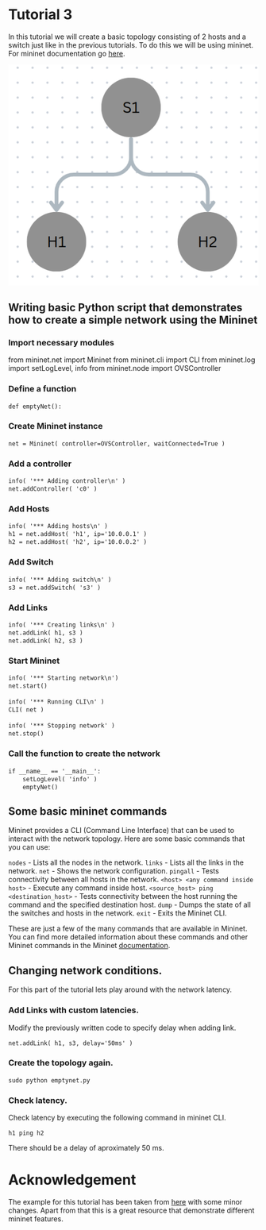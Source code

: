 # Tutorial 3

In this tutorial we will create a basic topology consisting of 2 hosts and a switch just like in the previous tutorials. To do this we will be using mininet. For mininet documentation go [here](http://mininet.org/walkthrough/).



![ALT TEXT](https://raw.githubusercontent.com/SNL-UCSB/cs-176b-tutorials-spring23/main/tutorial3/Screenshot%20from%202023-04-27%2014-02-15.png)

## Writing basic Python script that demonstrates how to create a simple network using the Mininet

### Import necessary modules
from mininet.net import Mininet
from mininet.cli import CLI
from mininet.log import setLogLevel, info
from mininet.node import OVSController

### Define a function
```
def emptyNet():
```
### Create Mininet instance
```
net = Mininet( controller=OVSController, waitConnected=True )
```
### Add a controller
```
info( '*** Adding controller\n' )
net.addController( 'c0' )
```
### Add Hosts
```
info( '*** Adding hosts\n' )
h1 = net.addHost( 'h1', ip='10.0.0.1' )
h2 = net.addHost( 'h2', ip='10.0.0.2' )
```
### Add Switch
```
info( '*** Adding switch\n' )
s3 = net.addSwitch( 's3' )
```

### Add Links
```
info( '*** Creating links\n' )
net.addLink( h1, s3 )
net.addLink( h2, s3 )
```

### Start Mininet
```
info( '*** Starting network\n')
net.start()

info( '*** Running CLI\n' )
CLI( net )

info( '*** Stopping network' )
net.stop()
```
### Call the function to create the network
```
if __name__ == '__main__':
    setLogLevel( 'info' )
    emptyNet()
```    
## Some basic mininet commands
Mininet provides a CLI (Command Line Interface) that can be used to interact with the network topology. Here are some basic commands that you can use:

`nodes` - Lists all the nodes in the network.
`links` - Lists all the links in the network.
`net` - Shows the network configuration.
`pingall` - Tests connectivity between all hosts in the network.
`<host> <any command inside host>` - Execute any command inside host. 
`<source_host> ping <destination_host>` - Tests connectivity between the host running the command and the specified destination host.
`dump` - Dumps the state of all the switches and hosts in the network.
`exit` - Exits the Mininet CLI.

These are just a few of the many commands that are available in Mininet. You can find more detailed information about these commands and other Mininet commands in the Mininet [documentation](http://mininet.org/walkthrough/).

## Changing network conditions.
For this part of the tutorial lets play around with the network latency.
### Add Links with custom latencies.
Modify the previously written code to specify delay when adding link.
```
net.addLink( h1, s3, delay='50ms' )
```
### Create the topology again.
```
sudo python emptynet.py 
```
### Check latency.
Check latency by executing the following command in mininet CLI.
```
h1 ping h2
```
There should be a delay of aproximately 50 ms.
# Acknowledgement

The example for this tutorial has been taken from [here](https://github.com/mininet/mininet/tree/master/examples) with some minor changes. Apart from that this is a great resource  that demonstrate different mininet features.
